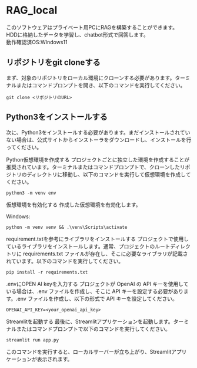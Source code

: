 # RAG_local
このソフトウェアはプライベート用PCにRAGを構築することができます。  
HDDに格納したデータを学習し、chatbot形式で回答します。  
動作確認済OS:WIndows11

## リポジトリをgit cloneする
まず、対象のリポジトリをローカル環境にクローンする必要があります。ターミナルまたはコマンドプロンプトを開き、以下のコマンドを実行してください。

```
git clone <リポジトリのURL>
```
## Python3をインストールする
次に、Python3をインストールする必要があります。まだインストールされていない場合は、公式サイトからインストーラをダウンロードし、インストールを行ってください。

Python仮想環境を作成する
プロジェクトごとに独立した環境を作成することが推奨されています。ターミナルまたはコマンドプロンプトで、クローンしたリポジトリのディレクトリに移動し、以下のコマンドを実行して仮想環境を作成してください。

```
python3 -m venv env
```
仮想環境を有効化する
作成した仮想環境を有効化します。

Windows:

```
python -m venv venv && .\venv\Scripts\activate
```

requirement.txtを参考にライブラリをインストールする
プロジェクトで使用しているライブラリをインストールします。通常、プロジェクトのルートディレクトリに requirements.txt ファイルが存在し、そこに必要なライブラリが記載されています。以下のコマンドを実行してください。
```
pip install -r requirements.txt
```
.envにOPEN AI keyを入力する
プロジェクトが OpenAI の API キーを使用している場合は、.env ファイルを作成し、そこに API キーを設定する必要があります。.env ファイルを作成し、以下の形式で API キーを設定してください。

```
OPENAI_API_KEY=<your_openai_api_key>
```
Streamlitを起動する
最後に、Streamlitアプリケーションを起動します。ターミナルまたはコマンドプロンプトで以下のコマンドを実行してください。

```
streamlit run app.py
```
このコマンドを実行すると、ローカルサーバーが立ち上がり、Streamlitアプリケーションが表示されます。
